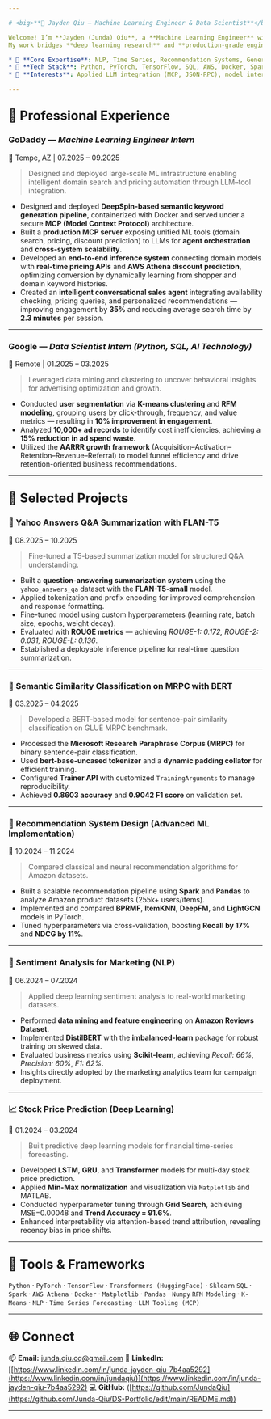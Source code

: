 ```yaml
---

# <big>**🚀 Jayden Qiu — Machine Learning Engineer & Data Scientist**</big>

Welcome! I’m **Jayden (Junda) Qiu**, a **Machine Learning Engineer** with a strong background in data science, NLP, and large-scale system design.
My work bridges **deep learning research** and **production-grade engineering**, focusing on interpretable, scalable, and business-driven ML applications.

* 🧠 **Core Expertise**: NLP, Time Series, Recommendation Systems, Generative AI
* 🧩 **Tech Stack**: Python, PyTorch, TensorFlow, SQL, AWS, Docker, Spark
* 🧭 **Interests**: Applied LLM integration (MCP, JSON-RPC), model interpretability, autonomous agents

---
```


## <big>**💼 Professional Experience**</big>

### **GoDaddy** — *Machine Learning Engineer Intern*

📍 Tempe, AZ | 07.2025 – 09.2025

> Designed and deployed large-scale ML infrastructure enabling intelligent domain search and pricing automation through LLM–tool integration.

* Designed and deployed **DeepSpin-based semantic keyword generation pipeline**, containerized with Docker and served under a secure **MCP (Model Context Protocol)** architecture.
* Built a **production MCP server** exposing unified ML tools (domain search, pricing, discount prediction) to LLMs for **agent orchestration** and **cross-system scalability**.
* Developed an **end-to-end inference system** connecting domain models with **real-time pricing APIs** and **AWS Athena discount prediction**, optimizing conversion by dynamically learning from shopper and domain keyword histories.
* Created an **intelligent conversational sales agent** integrating availability checking, pricing queries, and personalized recommendations — improving engagement by **35%** and reducing average search time by **2.3 minutes** per session.

---

### **Google** — *Data Scientist Intern (Python, SQL, AI Technology)*

📍 Remote | 01.2025 – 03.2025

> Leveraged data mining and clustering to uncover behavioral insights for advertising optimization and growth.

* Conducted **user segmentation** via **K-means clustering** and **RFM modeling**, grouping users by click-through, frequency, and value metrics — resulting in **10% improvement in engagement**.
* Analyzed **10,000+ ad records** to identify cost inefficiencies, achieving a **15% reduction in ad spend waste**.
* Utilized the **AARRR growth framework** (Acquisition–Activation–Retention–Revenue–Referral) to model funnel efficiency and drive retention-oriented business recommendations.

---

## <big>**📂 Selected Projects**</big>

### **🧠 Yahoo Answers Q&A Summarization with FLAN-T5**

📆 08.2025 – 10.2025

> Fine-tuned a T5-based summarization model for structured Q&A understanding.

* Built a **question-answering summarization system** using the `yahoo_answers_qa` dataset with the **FLAN-T5-small** model.
* Applied tokenization and prefix encoding for improved comprehension and response formatting.
* Fine-tuned model using custom hyperparameters (learning rate, batch size, epochs, weight decay).
* Evaluated with **ROUGE metrics** — achieving *ROUGE-1: 0.172, ROUGE-2: 0.031, ROUGE-L: 0.136*.
* Established a deployable inference pipeline for real-time question summarization.

---

### **🔗 Semantic Similarity Classification on MRPC with BERT**

📆 03.2025 – 04.2025

> Developed a BERT-based model for sentence-pair similarity classification on GLUE MRPC benchmark.

* Processed the **Microsoft Research Paraphrase Corpus (MRPC)** for binary sentence-pair classification.
* Used **bert-base-uncased tokenizer** and a **dynamic padding collator** for efficient training.
* Configured **Trainer API** with customized `TrainingArguments` to manage reproducibility.
* Achieved **0.8603 accuracy** and **0.9042 F1 score** on validation set.

---

### **🎯 Recommendation System Design (Advanced ML Implementation)**

📆 10.2024 – 11.2024

> Compared classical and neural recommendation algorithms for Amazon datasets.

* Built a scalable recommendation pipeline using **Spark** and **Pandas** to analyze Amazon product datasets (255k+ users/items).
* Implemented and compared **BPRMF**, **ItemKNN**, **DeepFM**, and **LightGCN** models in PyTorch.
* Tuned hyperparameters via cross-validation, boosting **Recall by 17%** and **NDCG by 11%**.

---

### **💬 Sentiment Analysis for Marketing (NLP)**

📆 06.2024 – 07.2024

> Applied deep learning sentiment analysis to real-world marketing datasets.

* Performed **data mining and feature engineering** on **Amazon Reviews Dataset**.
* Implemented **DistilBERT** with the **imbalanced-learn** package for robust training on skewed data.
* Evaluated business metrics using **Scikit-learn**, achieving *Recall: 66%*, *Precision: 60%*, *F1: 62%*.
* Insights directly adopted by the marketing analytics team for campaign deployment.

---

### **📈 Stock Price Prediction (Deep Learning)**

📆 01.2024 – 03.2024

> Built predictive deep learning models for financial time-series forecasting.

* Developed **LSTM**, **GRU**, and **Transformer** models for multi-day stock price prediction.
* Applied **Min-Max normalization** and visualization via `Matplotlib` and MATLAB.
* Conducted hyperparameter tuning through **Grid Search**, achieving MSE=0.00048 and **Trend Accuracy = 91.6%**.
* Enhanced interpretability via attention-based trend attribution, revealing recency bias in price shifts.

---

## <big>**🧰 Tools & Frameworks**</big>

`Python` · `PyTorch` · `TensorFlow` · `Transformers (HuggingFace)` · `Sklearn`
`SQL` · `Spark` · `AWS Athena` · `Docker` · `Matplotlib` · `Pandas` · `Numpy`
`RFM Modeling` · `K-Means` · `NLP` · `Time Series Forecasting` · `LLM Tooling (MCP)`

---

## <big>**🌐 Connect**</big>

📫 **Email:** [junda.qiu.cq@gmail.com](mailto:junda.qiu.cq@gmail.com)
💼 **LinkedIn:** [[https://www.linkedin.com/in/junda-jayden-qiu-7b4aa5292](https://www.linkedin.com/in/jundaqiu)](https://www.linkedin.com/in/junda-jayden-qiu-7b4aa5292)
💻 **GitHub:** ([https://github.com/JundaQiu](https://github.com/Junda-Qiu/DS-Portfolio/edit/main/README.md))

---
